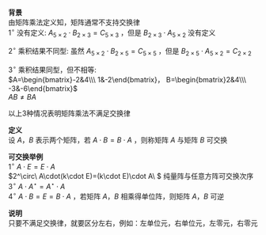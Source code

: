 **背景**    
由矩阵乘法定义知，矩阵通常不支持交换律    
 $1^\circ$  没有定义:  $A_{5\times2}\cdot B_{2\times3}=C_{5\times3}$ ，但是 $B_{2\times3}\cdot A_{5\times2}$ 没有定义    
    
 $2^\circ$  乘积结果不同型: 虽然 $A_{5\times2}\cdot B_{2\times5}=C_{5\times5}$ ，但是 $B_{2\times5}\cdot A_{5\times2}=C_{2\times2}$     
    
 $3^\circ$  乘积结果同型，但不相等:     
 $A=\begin{bmatrix}-2&4\\\ 1&-2\end{bmatrix}，    
B=\begin{bmatrix}2&4\\\ -3&-6\end{bmatrix}$     
 $AB\neq BA$     
    
以上3种情况表明矩阵乘法不满足交换律    
    
**定义**    
设 $A，B$ 表示两个矩阵，若 $A\cdot B=B\cdot A$ ，则称矩阵 $A$ 与矩阵 $B$ 可交换    
    
**可交换举例**    
 $1^\circ\ A\cdot E=E\cdot A$     
 $2^\circ\ A\cdot(k\cdot E)=(k\cdot E)\cdot A\ $ 纯量阵与任意方阵可交换次序    
 $3^\circ\ A\cdot A^\star=A^\star\cdot A$     
 $4^\circ\ A\cdot B=E=B\cdot A$ ，若矩阵 $A，B$ 相乘得单位阵，则矩阵 $A，B$ 可逆    
    
**说明**    
只要不满足交换律，就要区分左右，例如：左单位元，右单位元，左零元，右零元    
